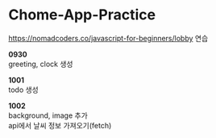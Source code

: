 # Chome-App-Practice
https://nomadcoders.co/javascript-for-beginners/lobby 연습

**0930**  
greeting, clock 생성 

**1001**  
todo 생성

**1002**  
background, image 추가  
api에서 날씨 정보 가져오기(fetch)
